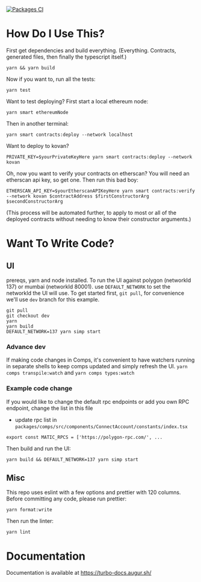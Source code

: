 [![Packages CI](https://github.com/AugurProject/turbo/actions/workflows/node.js.yml/badge.svg)](https://github.com/AugurProject/turbo/actions/workflows/node.js.yml)

# How Do I Use This?

First get dependencies and build everything.
(Everything. Contracts, generated files, then finally the typescript itself.)

```shell
yarn && yarn build
```

Now if you want to, run all the tests:

```shell
yarn test
```

Want to test deploying?
First start a local ethereum node:

```shell
yarn smart ethereumNode
```

Then in another terminal:

```shell
yarn smart contracts:deploy --network localhost
```

Want to deploy to kovan?

```shell
PRIVATE_KEY=$yourPrivateKeyHere yarn smart contracts:deploy --network kovan
```

Oh, now you want to verify your contracts on etherscan?
You will need an etherscan api key, so get one.
Then run this bad boy:

```shell
ETHERSCAN_API_KEY=$yourEtherscanAPIKeyHere yarn smart contracts:verify --network kovan $contractAddress $firstConstructorArg $secondConstructorArg
```

(This process will be automated further, to apply to most or all of the deployed contracts without needing to know their constructor arguments.)

# Want To Write Code?

## UI
 prereqs, yarn and node installed. 
 To run the UI against polygon (networkId 137) or mumbai (networkId 80001). use `DEFAULT_NETWORK` to set the networkId the UI will use. To get started first, `git pull`, for convenience we'll use `dev` branch for this example.

```
git pull
git checkout dev
yarn
yarn build
DEFAULT_NETWORK=137 yarn simp start
```

### Advance dev
If making code changes in Comps, it's convenient to have watchers running in separate shells to keep comps updated and simply refresh the UI.
`yarn comps transpile:watch` and `yarn comps types:watch`

### Example code change
If you would like to change the default rpc endpoints or add you own RPC endpoint, change the list in this file
 - update rpc list in `packages/comps/src/components/ConnectAccount/constants/index.tsx`
 ```
 export const MATIC_RPCS = ['https://polygon-rpc.com/', ...
 ```
 
Then build and run the UI:
```
yarn build && DEFAULT_NETWORK=137 yarn simp start
```
## Misc
This repo uses eslint with a few options and prettier with 120 columns.
Before committing any code, please run prettier:

```shell
yarn format:write
```

Then run the linter:

```shell
yarn lint
```

# Documentation

Documentation is available at https://turbo-docs.augur.sh/
